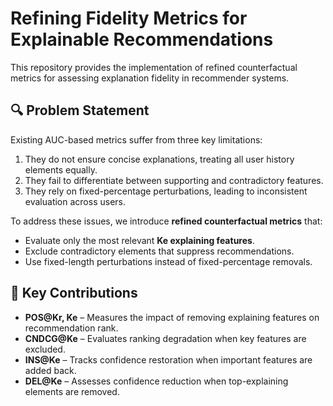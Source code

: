 # Refining Fidelity Metrics for Explainable Recommendations

This repository provides the implementation of refined counterfactual metrics for assessing explanation fidelity in recommender systems.

## 🔍 Problem Statement
Existing AUC-based metrics suffer from three key limitations:
1. They do not ensure concise explanations, treating all user history elements equally.
2. They fail to differentiate between supporting and contradictory features.
3. They rely on fixed-percentage perturbations, leading to inconsistent evaluation across users.

To address these issues, we introduce **refined counterfactual metrics** that:
- Evaluate only the most relevant **Ke explaining features**.
- Exclude contradictory elements that suppress recommendations.
- Use fixed-length perturbations instead of fixed-percentage removals.

## 📌 Key Contributions
- **POS@Kr, Ke** – Measures the impact of removing explaining features on recommendation rank.
- **CNDCG@Ke** – Evaluates ranking degradation when key features are excluded.
- **INS@Ke** – Tracks confidence restoration when important features are added back.
- **DEL@Ke** – Assesses confidence reduction when top-explaining elements are removed.

